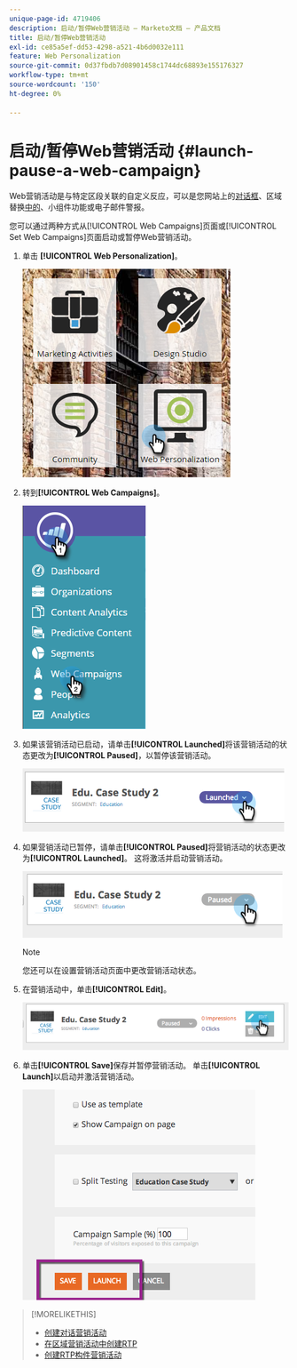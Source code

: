 ```yaml
---
unique-page-id: 4719406
description: 启动/暂停Web营销活动 — Marketo文档 — 产品文档
title: 启动/暂停Web营销活动
exl-id: ce85a5ef-dd53-4298-a521-4b6d0032e111
feature: Web Personalization
source-git-commit: 0d37fbdb7d08901458c1744dc68893e155176327
workflow-type: tm+mt
source-wordcount: '150'
ht-degree: 0%

---
```


# 启动/暂停Web营销活动 {#launch-pause-a-web-campaign}

Web营销活动是与特定区段关联的自定义反应，可以是您网站上的[对话框](/help/marketo/product-docs/web-personalization/working-with-web-campaigns/create-a-new-dialog-web-campaign.md)、区域替换[中的](/help/marketo/product-docs/web-personalization/working-with-web-campaigns/create-a-new-in-zone-web-campaign.md)、小组件功能或电子邮件警报。

您可以通过两种方式从[!UICONTROL Web Campaigns]页面或[!UICONTROL Set Web Campaigns]页面启动或暂停Web营销活动。

1. 单击 **[!UICONTROL Web Personalization]**。

   ![](assets/one-1.png)

1. 转到&#x200B;**[!UICONTROL Web Campaigns]**。

   ![](assets/two-1.png)

1. 如果该营销活动已启动，请单击&#x200B;**[!UICONTROL Launched]**&#x200B;将该营销活动的状态更改为&#x200B;**[!UICONTROL Paused]**，以暂停该营销活动。

   ![](assets/image2014-11-26-17-3a26-3a38.png)

1. 如果营销活动已暂停，请单击&#x200B;**[!UICONTROL Paused]**&#x200B;将营销活动的状态更改为&#x200B;**[!UICONTROL Launched]**。 这将激活并启动营销活动。

   ![](assets/image2014-11-26-17-3a28-3a59.png)

   >[!NOTE]
   >
   >您还可以在设置营销活动页面中更改营销活动状态。

1. 在营销活动中，单击&#x200B;**[!UICONTROL Edit]**。

   ![](assets/image2014-11-26-17-3a31-3a37.png)

1. 单击&#x200B;**[!UICONTROL Save]**&#x200B;保存并暂停营销活动。 单击&#x200B;**[!UICONTROL Launch]**&#x200B;以启动并激活营销活动。

   ![](assets/image2014-11-26-17-3a32-3a48.png)

>[!MORELIKETHIS]
>
>* [创建对话营销活动](/help/marketo/product-docs/web-personalization/working-with-web-campaigns/create-a-new-dialog-web-campaign.md)
>* [在区域营销活动中创建RTP](/help/marketo/product-docs/web-personalization/working-with-web-campaigns/create-a-new-in-zone-web-campaign.md)
>* [创建RTP构件营销活动](/help/marketo/product-docs/web-personalization/working-with-web-campaigns/create-a-new-widget-web-campaign.md)
